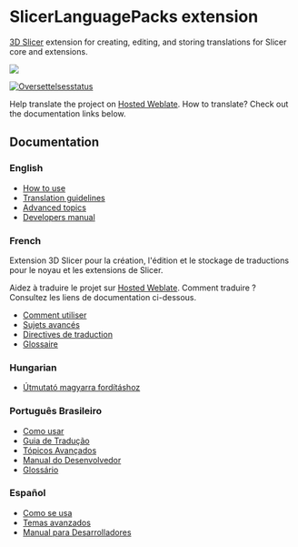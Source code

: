 # SlicerLanguagePacks extension

[3D Slicer](https://www.slicer.org) extension for creating, editing, and storing translations for Slicer core and extensions.

![](Docs/ExampleTranslations.png)

<a href="https://hosted.weblate.org/engage/3d-slicer/">
<img src="https://hosted.weblate.org/widgets/3d-slicer/-/horizontal-auto.svg" alt="Oversettelsesstatus" />
</a>

Help translate the project on [Hosted Weblate](https://hosted.weblate.org/engage/3d-slicer/). How to translate? Check out the documentation links below.

## Documentation

### English

  - [How to use](HowToUse.md)
  - [Translation guidelines](TranslationGuidelines.md)
  - [Advanced topics](AdvancedUse.md)
  - [Developers manual](DevelopersManual.md)

### French

Extension 3D Slicer pour la création, l'édition et le stockage de traductions pour le noyau et les extensions de Slicer.

Aidez à traduire le projet sur [Hosted Weblate](https://hosted.weblate.org/engage/3d-slicer/). Comment traduire ? Consultez les liens de documentation ci-dessous.

  - [Comment utiliser](HowToUse_fr.md)
  - [Sujets avancés](AdvancedUse_fr.md)
  - [Directives de traduction](TranslationGuidelines_fr.md)
  - [Glossaire](Glossary_fr.md)

### Hungarian

  - [Útmutató magyarra fordításhoz](TranslationGuidelines_hu.md)

### Português Brasileiro

  - [Como usar](HowToUse_pt-br.md)
  - [Guia de Tradução](TranslationGuidelines_pt-br.md)
  - [Tópicos Avançados](AdvancedUse_pt-br.md)
  - [Manual do Desenvolvedor](DevelopersManual_pt-br.md)
  - [Glossário](Glossary_pt-br.md)

  ### Español

  - [Como se usa](HowToUse_es_419.md)
  - [Temas avanzados](AdvancedUse_esp.md)
  - [Manual para Desarrolladores](DevelopersManual_esp.md)
